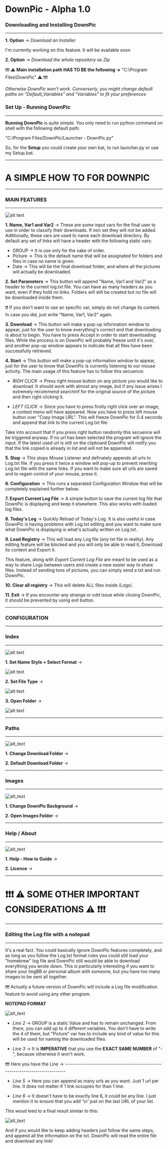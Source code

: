 # DownPic - Alpha 1.0



### Downloading and Installing DownPic
----------------------------------------------------

__1. Option__ -> *Download an Installer*

I'm currently working on this feature. It will be available soon

__2. Option__ -> *Download the whole repository as Zip*

❗❗❗ ⚠ __Main installation path HAS TO BE the following ->__ "C:\Program Files\DownPic\" ⚠ ❗❗❗

*Otherwise DownPic won't work. Converserly, you might change default paths on "Default_Variables" and "Variables" to fit your preferences*



### Set Up - Running DownPic
-----------------------------------------------------

__Running DownPic__ is quite simple. You only need to run python command on shell with the following default path: 

"C:/Program Files/DownPic/Launcher - DownPic.py"

So, for the __Setup__ you could create your own bat, to run launcher.py or use my Setup.bat. 

-------------------------------------------------------

# A SIMPLE HOW TO FOR DOWNPIC

--------------------------------------------------------

### MAIN FEATURES

--------------------------------------------------------

![alt text](https://i.ibb.co/M99Tkb0/Main1.png)

__1. Name, Var1 and Var2__ -> These are some input vars for the final user to use in order to classify their downloads. If non set they will not be added. Adittionally, these vars are used to name each download directory. By default any set of links will have a header with the following static vars:

 - GROUP -> It is use only for the sake of order. 
 - Picture -> This is the default name that will be assignated for folders and files in case no name is given. 
 - Date -> This will be the final download folder, and where all the pictures will actually be downloaded.

__2. Set Parameters__ -> This button will append "Name, Var1 and Var2" as a header to the current log.txt file. You can have as many headers as you want, even if they hold no links. Folders will still be created but no file will be downloaded inside them.

❗❗ If you don't want to use an specific var, simply do not change its content. In case you did, just write "Name, Var1, Var2" again. 

__3. Download__ -> This button will make a pop-up information window to appear, just for the user to know everything's correct and that downloading is about to begin. You have to press Accept in order to start downloading files. While the process is on DownPic will probably freeze until it's over, and another pop-up window appears to indicate that all files have been successfully retrieved. 

__4. Start__ -> This button will make a pop-up information window to appear, just for the user to know that DownPic is currently listening to our mouse activity. The main usage of this feature has to follow this secuence:

 - *RIGH CLICK* -> Press right mouse button on any picture you would like to download. It should work with almost any image, but if any issue arises I extremely recommend searchinf for the original source of the picture and then right clicking it. 
 
 - *LEFT CLICK* -> Since you have to press firstly right click over an image, a context menu will have appeared. Now you have to press left mouse button over "Copy Image URL". This will freeze DownPic for 0.4 seconds and append that link to the current Log.txt file. 

Take into account that if you press right button randomly this secuence will be triggered anyway. If no url has been selected the program will ignore the input. If the latest used url is still on the clipboard DownPic will notify you that the link copied is already in list and will not be appended. 

__5. Stop__ -> This stops Mouse Listener and definately appends all urls to Log.txt file. If you press it twice a window will pop-up to prevent rewriting Log.txt file with the same links. If you want to make sure all urls are saved and to regain control of your mouse, press it. 

__6. Configuration__ -> This runs a separated Configuration Window that will be completely explained further below. 

__7. Export Current Log File__ -> A simple button to save the current log file that DownPic is displaying and keep it elsewhere. This also works with loaded log files. 

__8. Today's Log__ -> Quickly Reload of Today's Log. It is also useful in case DownPic is having problems with Log.txt editing and you want to make sure what DownPic is displaying is what's actually written on Log.txt.

__9. Load Registry__ -> This will load any Log file (any txt file in reality). Any editing feature will be blocked and you will only be able to read it, Download its content and Export it. 

This feature, along with *Export Current Log File* are meant to be used as a way to share Logs between users and create a new easier way to share files. Instead of sending tons of pictures, you can simply send a txt and run DownPic. 

__10. Clear all registry__ -> This will delete ALL files inside /Logs/. 

__11. Exit__ -> If you encounter any strange or odd issue while closing DownPic, it should be prevented by using exit button. 

------------------------

### CONFIGURATION

--------------------------------------------------------

### Index

--------------------------------------------------------

![alt text](https://i.ibb.co/SP81Hx4/1.png)

__1. Set Name Style + Select Format__ ->

![alt text](https://i.ibb.co/CWJjQ0G/2.png)

__2. Set File Type__ ->

![alt text](https://i.ibb.co/xLyHr2j/3.png)

__3. Open Folder__ ->

![alt text](https://i.ibb.co/MMDggcD/4.png)

--------------------------------------------------------

### Paths

--------------------------------------------------------

![alt_text](https://i.ibb.co/xFxMHvJ/5.png)

__1. Change Download Folder__ ->

__2. Default Download Folder__ ->

--------------------------------------------------------

### Images

--------------------------------------------------------

![alt_text](https://i.ibb.co/WgvQ7J6/6.png)

__1. Change DownPic Background__ ->

__2. Open Images Folder__ ->

--------------------------------------------------------

### Help / About

--------------------------------------------------------

![alt_text](https://i.ibb.co/169z81Z/7.png)

__1. Help - How to Guide__ ->

__2. Licence__ ->

--------------------------------------------------------

# ❗❗❗ ⚠ SOME OTHER IMPORTANT CONSIDERATIONS ⚠ ❗❗❗

--------------------------------------------------------

### Editing the Log file with a notepad

--------------------------------------------------------

It's a real fact. You could basically ignore DownPic features completely, and as long as you follow the Log.txt format rules you could still load your "homebrew" log file and DownPic still would be able to download everything you wrote down. This is particularly interesting if you want to share your ImgBB or personal album with someone, but you have too many images to be sent all together. 

❗❗❗ Actually a future version of DownPic will include a Log file modification feature to avoid using any other program. 

**NOTEPAD FORMAT**

![alt_text](https://i.ibb.co/chp8ZRQ/8.png)

 - *Line 2* -> GROUP is a static Value and has to remain unchanged. From there, you can add up to 4 different variables. You don't have to write the 4 of them, but "Picture" var has to include any kind of value for this will be used for naming the downloaded files. 
 
 - *Line 3* -> It is __IMPERATIVE__ that you use the __EXACT SAME NUMBER__ of "-", because otherwise it won't work.

❗❗❗ Here you have the Line -> ------------------------------------------------------------------------------
 
 - *Line 5* -> Here you can append as many urls as you want. Just 1 url per line. It does not matter if 1 link occupies for than 1 line.
 
 - *Line 6* -> It doesn't have to be exactly line 6, it could be any line. I just mention it to ensure that you add '\n' just on the last URL of your list. 

This woud leed to a final result similar to this:

![alt_text](https://i.ibb.co/9yfcZNX/9.png)

And if you would like to keep adding headers just follow the same steps, and append all the information on the txt. DownPic will read the entire file and download any link!

